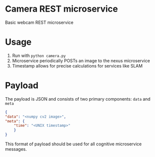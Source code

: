# Camera REST microservice

Basic webcam REST microservice

# Usage

1. Run with `python camera.py`
2. Microservice periodically POSTs an image to the nexus microservice
3. Timestamp allows for precise calculations for services like SLAM

# Payload

The payload is JSON and consists of two primary components: `data` and `meta`

```json
{
"data": "<numpy cv2 image>",
"meta": {
	"time": "<UNIX timestamp>"
	}
}
```

This format of payload should be used for all cognitive microservice messages.
